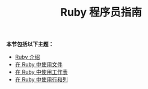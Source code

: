 ﻿---
title: Ruby 程序员指南
type: docs
weight: 20
url: /zh/java/ruby-programmers-guide/
---
**本节包括以下主题：**

- [Ruby 介绍](/cells/zh/java/introduction-in-ruby/)
- [在 Ruby 中使用文件](/cells/zh/java/working-with-files-in-ruby/)
- [在 Ruby 中使用工作表](/cells/zh/java/working-with-worksheets-in-ruby/)
- [在 Ruby 中使用行和列](/cells/zh/java/working-with-rows-and-columns-in-ruby/)
